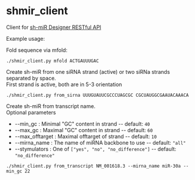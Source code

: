 shmir_client
============

Client for [sh-miR Designer RESTful API](https://github.com/Nozdi/shmir)

Example usage:

Fold sequence via mfold:
```
./shmir_client.py mfold ACTGAUUUGAC
```

Create sh-miR from one siRNA strand (active) or two siRNa strands separated by space.<br>
First strand is active, both are in 5-3 orientation
```
./shmir_client.py from_sirna UUUGUAUUCGCCCUAGCGC CGCUAUGGCGAAUACAAACA
```

Create sh-miR from transcript name.<br>
Optional parameters
* --min_gc : Minimal "GC" content in strand -- default: `40`
* --max_gc : Maximal "GC" content in strand -- default: `60`
* --max_offtarget : Maximal offtarget of strand -- default: `10`
* --mirna_name : The name of miRNA backbone to use -- default: `"all"`
* --stymulators : One of `["yes", "no", "no_difference"]` -- default: `"no_difference"`
```
./shmir_client.py from_transcript NM_001618.3 --mirna_name miR-30a --min_gc 22
```
